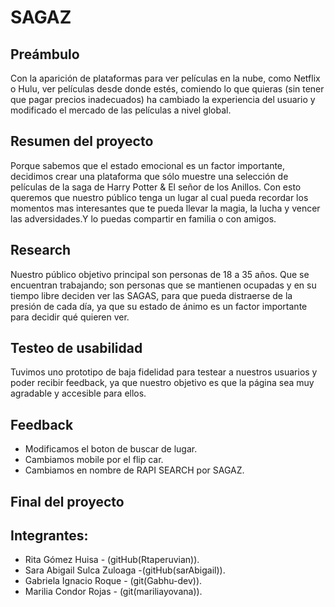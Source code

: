 # SAGAZ

## Preámbulo

Con la aparición de plataformas para ver películas en la nube, como Netflix o
Hulu, ver películas desde donde estés, comiendo lo que quieras
(sin tener que pagar precios inadecuados) ha cambiado la experiencia del usuario
y modificado el mercado de las películas a nivel global.

## Resumen del proyecto

Porque sabemos que el estado emocional es un factor importante, decidimos crear una plataforma que sólo muestre una selección de películas de la saga de Harry Potter  &  El señor de los Anillos. Con esto queremos que nuestro público tenga un lugar al cual pueda recordar los momentos mas interesantes que te pueda llevar la magia, la lucha y vencer las adversidades.Y lo puedas compartir  en familia o con amigos.

## Research

Nuestro público objetivo principal son personas de 18 a 35 años. Que se encuentran trabajando; son personas que se mantienen ocupadas y en su tiempo libre deciden ver las SAGAS, para que pueda distraerse de la presión de cada día, ya que su estado de ánimo es un factor importante para decidir qué quieren ver.

## Testeo de usabilidad

Tuvimos uno prototipo de baja fidelidad para testear a nuestros usuarios y poder recibir feedback, ya que nuestro objetivo es que la página sea muy agradable y accesible para ellos. 

## Feedback

* Modificamos el boton de buscar de lugar.
* Cambiamos mobile por el flip car.
* Cambiamos en nombre de RAPI SEARCH por SAGAZ.

## Final del proyecto



## Integrantes:

* Rita Gómez Huisa - (gitHub(Rtaperuvian)).
* Sara Abigail Sulca Zuloaga -(gitHub(sarAbigail)).
* Gabriela Ignacio Roque - (git(Gabhu-dev)).
* Marilia Condor Rojas - (git(mariliayovana)).




